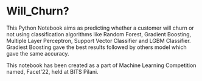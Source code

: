 # Will_Churn?
This Python Notebook aims as predicting whether a customer will churn or not using classification algorithms like Random Forest, Gradient Boosting, Multiple Layer Perceptron, Support Vector Classifier and LGBM Classifier.
Gradiest Boosting gave the best results followed by others model which gave the same accuracy.

This notebook has been created as a part of Machine Learning Competition named, Facet'22, held at BITS Pilani.
